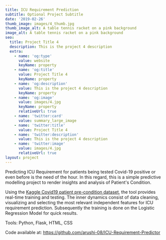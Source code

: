 ```yaml
---
title: ICU Requirement Prediction
subtitle: Optional Project Subtitle
date: '2019-02-26'
thumb_image: images/4_thumb.jpg
thumb_image_alt: A table tennis racket on a pink background
image_alt: A table tennis racket on a pink background
seo:
  title: Project Title 4
  description: This is the project 4 description
  extra:
    - name: 'og:type'
      value: website
      keyName: property
    - name: 'og:title'
      value: Project Title 4
      keyName: property
    - name: 'og:description'
      value: This is the project 4 description
      keyName: property
    - name: 'og:image'
      value: images/4.jpg
      keyName: property
      relativeUrl: true
    - name: 'twitter:card'
      value: summary_large_image
    - name: 'twitter:title'
      value: Project Title 4
    - name: 'twitter:description'
      value: This is the project 4 description
    - name: 'twitter:image'
      value: images/4.jpg
      relativeUrl: true
layout: project
---
```

Predicting ICU Requirement for patients being tested Covid-19 positive or even before is the need of the hour. In this regard, this is a simple predictive modelling project to render insights and analysis of Patient's Condition.

Using the [Kaggle Covid19 patient pre-condition dataset](https://www.kaggle.com/tanmoyx/covid19-patient-precondition-dataset), the tool provides real-time training and testing. The inner dynamics consist of data cleaning, visualizing and selecting the most relevant independent features for ICU requirement prediction. Subsequently the training is done on the Logistic Regression Model for quick results.

Tools: Python, Flask, HTML, CSS

Code available at: <https://github.com/arushi-08/ICU-Requirement-Predictor>
